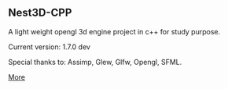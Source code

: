 Nest3D-CPP
-------------------------

A light weight opengl 3d engine project in c++ for study purpose.

Current version: 1.7.0 dev

Special thanks to: Assimp, Glew, Glfw, Opengl, SFML.

[More](http://sindney.com/project/nest3d-cpp)